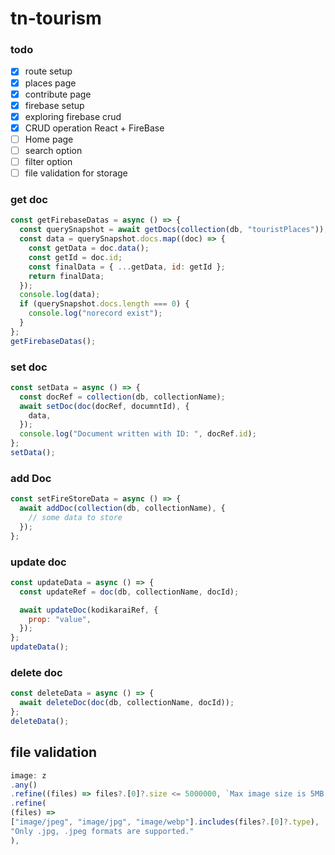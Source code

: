 # tn-tourism

### todo

- [x] route setup
- [x] places page
- [x] contribute page
- [x] firebase setup
- [x] exploring firebase crud
- [x] CRUD operation React + FireBase
- [ ] Home page
- [ ] search option
- [ ] filter option
- [ ] file validation for storage

### get doc

```js
const getFirebaseDatas = async () => {
  const querySnapshot = await getDocs(collection(db, "touristPlaces"));
  const data = querySnapshot.docs.map((doc) => {
    const getData = doc.data();
    const getId = doc.id;
    const finalData = { ...getData, id: getId };
    return finalData;
  });
  console.log(data);
  if (querySnapshot.docs.length === 0) {
    console.log("norecord exist");
  }
};
getFirebaseDatas();
```

### set doc

```js
const setData = async () => {
  const docRef = collection(db, collectionName);
  await setDoc(doc(docRef, documntId), {
    data,
  });
  console.log("Document written with ID: ", docRef.id);
};
setData();
```

### add Doc

```js
const setFireStoreData = async () => {
  await addDoc(collection(db, collectionName), {
    // some data to store
  });
};
```

### update doc

```js
const updateData = async () => {
  const updateRef = doc(db, collectionName, docId);

  await updateDoc(kodikaraiRef, {
    prop: "value",
  });
};
updateData();
```

### delete doc

```js
const deleteData = async () => {
  await deleteDoc(doc(db, collectionName, docId));
};
deleteData();
```

## file validation

```js
image: z
.any()
.refine((files) => files?.[0]?.size <= 5000000, `Max image size is 5MB.`)
.refine(
(files) =>
["image/jpeg", "image/jpg", "image/webp"].includes(files?.[0]?.type),
"Only .jpg, .jpeg formats are supported."
),
```
